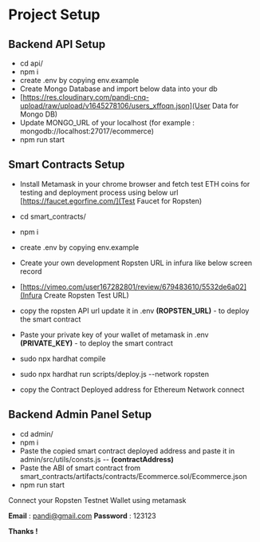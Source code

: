 # Project Setup


## Backend API Setup

* cd api/
* npm i
* create .env by copying env.example
* Create Mongo Database  and import below data into your db
* [https://res.cloudinary.com/pandi-cnq-upload/raw/upload/v1645278106/users_xffoqn.json](User Data for Mongo DB)
* Update MONGO_URL of your localhost (for example : mongodb://localhost:27017/ecommerce)
* npm run start

## Smart Contracts Setup


* Install Metamask in your chrome browser and fetch test ETH coins for testing and deployment process using below url
[https://faucet.egorfine.com/](Test Faucet for Ropsten)


* cd smart_contracts/
* npm i
* create .env by copying env.example
* Create your own development Ropsten URL in infura like below screen record 
* [https://vimeo.com/user167282801/review/679483610/5532de6a02](Infura Create Ropsten Test URL)
* copy the ropsten API url update it in .env **(ROPSTEN_URL)** - to deploy the smart contract
* Paste your private key of your wallet of metamask in .env **(PRIVATE_KEY)** - to deploy the smart contract
* sudo npx hardhat compile 
* sudo npx hardhat run scripts/deploy.js --network ropsten
* copy the Contract Deployed address for Ethereum Network connect

## Backend Admin Panel Setup

* cd admin/
* npm i
* Paste the copied smart contract deployed address and paste it in admin/src/utils/consts.js -- **(contractAddress)**
* Paste the ABI of smart contract from smart_contracts/artifacts/contracts/Ecommerce.sol/Ecommerce.json
* npm run start

Connect your Ropsten Testnet Wallet using metamask 

**Email** : pandi@gmail.com
**Password** : 123123

**Thanks !**
